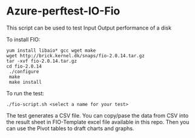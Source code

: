 # Azure-perftest-IO-Fio
This script can be used to test Input Output performance of a disk 

To install FIO: 
```
yum install libaio* gcc wget make
wget http://brick.kernel.dk/snaps/fio-2.0.14.tar.gz
tar -xvf fio-2.0.14.tar.gz
cd fio-2.0.14
 ./configure
 make
 make install
 ```
 
 To run the test: 
```
./fio-script.sh <select a name for your test>
 ```

The test generates a CSV file. You can copy/pase the data from CSV into the result sheet in FIO-Template excel file available in this repo. Then you can use the Pivot tables to draft charts and graphs. 

